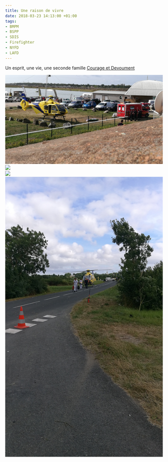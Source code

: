 ```yaml
---
title: Une raison de vivre
date: 2018-03-23 14:13:00 +01:00
tags:
- BMPM
- BSPP
- SDIS
- Firefighter
- NYFD
- LAFD
---
```


Un esprit, une vie, une seconde famille
[Courage et Devoument](https://www.youtube.com/watch?v=YWMhN4ye1Gk)

 <img src="../img/IMG_20170819_105152.png">  <img src="../img/IMG_20170610_135534.png">  
 <img src="../img/IMG_20170418_111632.png">  <img src="../img/IMG_20160710_181843.png">
